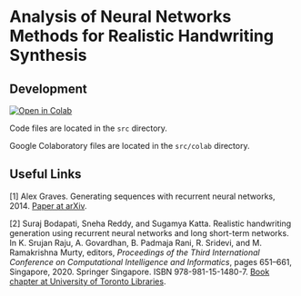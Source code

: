 # Analysis of Neural Networks Methods for Realistic Handwriting Synthesis

## Development

[![Open in Colab](https://colab.research.google.com/assets/colab-badge.svg)](https://colab.research.google.com/github/davidweitzenfeld/neural-net-handwriting-synthesis/blob/master/src/colab/main.ipynb)

Code files are located in the `src` directory.

Google Colaboratory files are located in the `src/colab` directory.

## Useful Links

[1] Alex Graves. Generating sequences with recurrent neural networks, 2014.
[Paper at arXiv](https://arxiv.org/abs/1308.0850).

[2] Suraj Bodapati, Sneha Reddy, and Sugamya Katta. 
Realistic handwriting generation using recurrent neural networks and long short-term networks.
In K. Srujan Raju, A. Govardhan, B. Padmaja Rani, R. Sridevi, and M. Ramakrishna Murty, editors, 
_Proceedings of the Third International Conference on Computational Intelligence and Informatics_, 
pages 651–661, Singapore, 2020. Springer Singapore. ISBN 978-981-15-1480-7.
[Book chapter at University of Toronto Libraries](https://librarysearch.library.utoronto.ca/permalink/01UTORONTO_INST/fedca1/cdi_springer_books_10_1007_978_981_15_1480_7_55).

